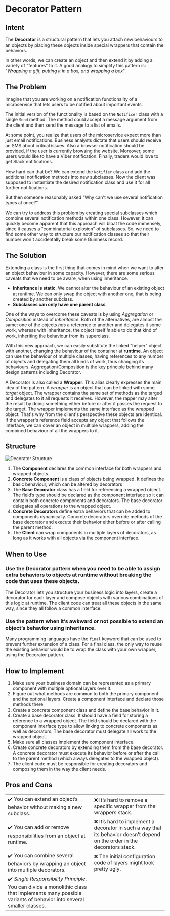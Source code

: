 # Decorator Pattern

## Intent

The **Decorator** is a structural pattern that lets you attach new behaviours to an objects by placing these objects inside special wrappers that contain the behaviors.

In other words, we can create an object and then extend it by adding a variety of "features" to it. A good analogy to simplify this pattern is: "*Wrapping a gift, putting it in a box, and wrapping a box*".

## The Problem

Imagine that you are working on a notification functionality of a microservice that lets users to be notified about important events.

The initial version of the functionality is based on the `Notificer` class with a single `Send` method. The method could accept a message argument from the client and then send the message to a list of emails. 

At some point, you realize that users of the microservice expect more than just email notifications. Business analysts dictate that users should receive an SMS about critical issues. Also a browser notification should be provided, if the user is currently browsing the website. Moreover, some users would like to have a Viber notification. Finally, traders would love to get Slack notifications.

How hard can that be? We can extend the `Notifier` class and add the additional notification methods into new subclasses. Now the client was supposed to instantiate the desired notification class and use it for all further notifications.

But then someone reasonably asked "Why can't we use several notification types at once?"

We can try to address this problem by creating special subclasses which combine several notification methods within one class. However, it can quickly become apparent that this approach will bloat the code immensely, since it causes a "combinatorial explosion" of subclasses. So, we need to find some other way to structure our notification classes so that their number won't accidentally break some Guinness record.

## The Solution

Extending a class is the first thing that comes in mind when we want to alter an object behaviour in some capacity. However, there are some serious caveats that we need to be aware, when using inheritance.

- **Inheritance is static**. We cannot alter the behaviour of an existing object at runtime. We can only swap the object with another one, that is being created by another subclass.
- **Subclasses can only have one parent class**. 

One of the ways to overcome these caveats is by using *Aggregation* or *Composition* instead of *Inheritance*. Both of the alternatives, are almost the same: one of the objects *has* a reference to another and delegates it some work, whereas with inheritance, the object itself *is* able to do that kind of work, inheriting the behaviour from its superclass.

With this new approach, we can easily substitute the linked "helper" object with another, changing the behaviour of the container at **runtime**. An object can use the behaviour of multiple classes, having references to any number of objects and delegating them all kinds of work, thus changing its behaviours. Aggregation/Composition is the key principle behind many design patterns including Decorator.

A Decorator is also called a **Wrapper**. This alias clearly expresses the main idea of the pattern. A *wrapper* is an object that can be linked with some *target* object. The wrapper contains the same set of methods as the targed and delegates to it all requests it receives. However, the rapper may alter the result by doing something either before or after it passes the request to the target. The wrapper implements the same interface as the wrapped object. That's why from the client's perspective these objects are identical. If the wrapper's reference field accepts any object that follows the interface, we can cover an object in multiple wrappers, adding the combined behaviour of all the wrappers to it. 

## Structure

![Decorator Structure](https://github.com/Kalkwst/Training-Manuals/blob/feature/Decorator/Design%20Patterns/Decorator/img/Decorator_Structure.png)

1. The **Component** declares the common interface for both wrappers and wrapped objects.
2. **Concrete Component** is a class of objects being wrapped. It defines the basic behaviour, which can be altered by decorators
3. The **Base Decorator** class has a field for referencing a wrapped object. The field’s type should be declared as the component interface so it can contain both concrete components and decorators. The base decorator delegates all operations to the wrapped object.
4. **Concrete Decorators** define extra behaviors that can be added to components dynamically. Concrete decorators override methods of the base decorator and execute their behavior either before or after calling the parent method.
5. The **Client** can wrap components in multiple layers of decorators, as long as it works with all objects via the component interface.

## When to Use

### Use the Decorator pattern when you need to be able to assign extra behaviors to objects at runtime without breaking the code that uses these objects.

The Decorator lets you structure your business logic into layers, create a decorator for each layer and compose objects with various combinations of this logic at runtime. The client code can treat all these objects in the same way, since they all follow a common interface.

### Use the pattern when it’s awkward or not possible to extend an object’s behavior using inheritance.

Many programming languages have the `final` keyword that can be used to prevent further extension of a class. For a final class, the only way to reuse the existing behavior would be to wrap the class with your own wrapper, using the Decorator pattern.

## How to Implement

1. Make sure your business domain can be represented as a primary component with multiple optional layers over it.
2. Figure out what methods are common to both the primary component and the optional layers. Create a component interface and declare those methods there.
3. Create a concrete component class and define the base behavior in it.
4. Create a base decorator class. It should have a field for storing a reference to a wrapped object. The field should be declared with the component interface type to allow linking to concrete components as well as decorators. The base decorator must delegate all work to the wrapped object.
5. Make sure all classes implement the component interface.
6. Create concrete decorators by extending them from the base decorator. A concrete decorator must execute its behavior before or after the call to the parent method (which always delegates to the wrapped object).
7. The client code must be responsible for creating decorators and composing them in the way the client needs.

## Pros and Cons

|||
|:---|:---|
|✔️ You can extend an object’s behavior without making a new subclass. |❌ It’s hard to remove a specific wrapper from the wrappers stack. |
|✔️ You can add or remove responsibilities from an object at runtime. |❌ It’s hard to implement a decorator in such a way that its behavior doesn’t depend on the order in the decorators stack. |
|✔️ You can combine several behaviors by wrapping an object into multiple decorators. |❌ The initial configuration code of layers might look pretty ugly. |
|✔️ *Single Responsibility Principle*. You can divide a monolithic class that implements many possible variants of behavior into several smaller classes.||
